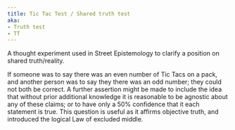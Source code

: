 ```yaml
---
title: Tic Tac Test / Shared truth test
aka:
- Truth test
- TT
---
```

A thought experiment used in Street Epistemology to clarify a position on shared truth/reality.

If someone was to say there was an even number of Tic Tacs on a pack, and another person was to say they there was an odd number; they could not both be correct. A further assertion might be made to include the idea that without prior additional knowledge it is reasonable to be agnostic about any of these claims; or to have only a 50% confidence that it each statement is true. This question is useful as it affirms objective truth, and introduced the logical Law of excluded middle.
